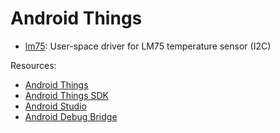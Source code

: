 Android Things
==============

* [lm75](lm75/): User-space driver for LM75 temperature sensor (I2C)

Resources:
* [Android Things](https://developer.android.com/things/index.html)
* [Android Things SDK](https://developer.android.com/things/sdk/index.html)
* [Android Studio](https://developer.android.com/studio/index.html)
* [Android Debug Bridge](https://developer.android.com/studio/command-line/adb.html)
